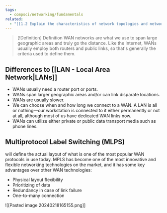 ```yaml
---
tags:
  - compsci/networking/fundamentals
related:
  - "[[1.2 Explain the characteristics of network topologies and network types]]"
---
```


> [!Definition] Definition
> WAN networks are what we use to span large geographic areas and truly go the distance. Like the Internet, WANs usually employ both routers and public links, so that's generally the criteria used to define them.

## Differences to [[LAN - Local Area Network|LANs]]

- WANs usually need a router port or ports.
- WANs span larger geographic areas and/or can link disparate locations.
- WANs are usually slower.
- We can choose when and how long we connect to a WAN. A LAN is all or nothing—our workstation is connected to it either permanently or not at all, although most of us have dedicated WAN links now.
- WANs can utilize either private or public data transport media such as phone lines.

## Multiprotocol Label Switching (MLPS)

will define the actual layout of what is one of the most popular WAN protocols in use today. MPLS has become one of the most innovative and flexible networking technologies on the market, and it has some key advantages over other WAN technologies:

- Physical layout flexibility
- Prioritizing of data
- Redundancy in case of link failure
- One-to-many connection

![[Pasted image 20240218165155.png]]


